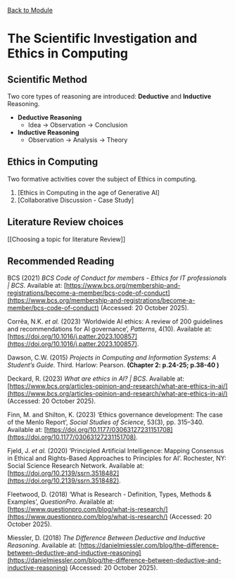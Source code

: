 [Back to Module](../README.md)

# The Scientific Investigation and Ethics in Computing

## Scientific Method

Two core types of reasoning are introduced: **Deductive** and **Inductive** Reasoning.

- **Deductive Reasoning**
	- Idea -> Observation -> Conclusion
- **Inductive Reasoning**
	- Observation -> Analysis -> Theory

## Ethics in Computing
Two formative activities cover the subject of Ethics in computing. 

1. [Ethics in Computing in the age of Generative AI]
2. [Collaborative Discussion - Case Study]

## Literature Review choices

[[Choosing a topic for literature Review]]

## Recommended Reading


BCS (2021) _BCS Code of Conduct for members - Ethics for IT professionals | BCS_. Available at: [https://www.bcs.org/membership-and-registrations/become-a-member/bcs-code-of-conduct](https://www.bcs.org/membership-and-registrations/become-a-member/bcs-code-of-conduct) (Accessed: 20 October 2025).

Corrêa, N.K. _et al._ (2023) ‘Worldwide AI ethics: A review of 200 guidelines and recommendations for AI governance’, _Patterns_, 4(10). Available at: [https://doi.org/10.1016/j.patter.2023.100857](https://doi.org/10.1016/j.patter.2023.100857).

Dawson, C.W. (2015) _Projects in Computing and Information Systems: A Student’s Guide_. Third. Harlow: Pearson. **(Chapter 2: p.24-25; p.38-40 )**

Deckard, R. (2023) _What are ethics in AI? | BCS_. Available at: [https://www.bcs.org/articles-opinion-and-research/what-are-ethics-in-ai/](https://www.bcs.org/articles-opinion-and-research/what-are-ethics-in-ai/) (Accessed: 20 October 2025).

Finn, M. and Shilton, K. (2023) ‘Ethics governance development: The case of the Menlo Report’, _Social Studies of Science_, 53(3), pp. 315–340. Available at: [https://doi.org/10.1177/03063127231151708](https://doi.org/10.1177/03063127231151708).

Fjeld, J. _et al._ (2020) ‘Principled Artificial Intelligence: Mapping Consensus in Ethical and Rights-Based Approaches to Principles for AI’. Rochester, NY: Social Science Research Network. Available at: [https://doi.org/10.2139/ssrn.3518482](https://doi.org/10.2139/ssrn.3518482).

Fleetwood, D. (2018) ‘What is Research - Definition, Types, Methods & Examples’, _QuestionPro_. Available at: [https://www.questionpro.com/blog/what-is-research/](https://www.questionpro.com/blog/what-is-research/) (Accessed: 20 October 2025).

Miessler, D. (2018) _The Difference Between Deductive and Inductive Reasoning_. Available at: [https://danielmiessler.com/blog/the-difference-between-deductive-and-inductive-reasoning](https://danielmiessler.com/blog/the-difference-between-deductive-and-inductive-reasoning) (Accessed: 20 October 2025).